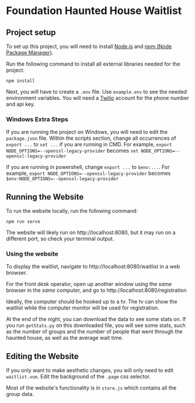 # Foundation Haunted House Waitlist

## Project setup

To set up this project, you will need to install [Node.js](https://nodejs.org/en/download/) and [npm (Node Package Manager)](https://www.npmjs.com/).

Run the following command to install all external libraries needed for the project:

```
npm install
```

Next, you will have to create a `.env` file. Use `example.env` to see the needed environment variables. You will need a [Twilio](https://www.twilio.com/try-twilio) account for the phone number and  api key.

### Windows Extra Steps

If you are running the project on Windows, you will need to edit the `package.json` file. Within the scripts section, change all occurrences of `export ...` to `set ...` if you are running in CMD. For example, `export NODE_OPTIONS=--openssl-legacy-provider` becomes `set NODE_OPTIONS=--openssl-legacy-provider`

If you are running in powershell, change `export ...` to `$env:...`. For example, `export NODE_OPTIONS=--openssl-legacy-provider` becomes `$env:NODE_OPTIONS=--openssl-legacy-provider`

## Running the Website

To run the website locally, run the following command:

```
npm run serve
```

The website will likely run on http://localhost:8080, but it may run on a different port, so check your terminal output. 

### Using the website

To display the waitlist, navigate to http://localhost:8080/waitlist in a web browser.

For the front desk operator, open up another window using the *same* browser in the *same* computer, and go to http://localhost:8080/registration

Ideally, the computer should be hooked up to a tv. The tv can show the waitlist while the computer monitor will be used for registration.

At the end of the night, you can download the data to see some stats on. If you run `getStats.py` on this downloaded file, you will see some stats, such as the number of groups and the number of people that went through the haunted house, as well as the average wait time.

## Editing the Website

If you only want to make aesthetic changes, you will only need to edit `waitlist.vue`.  Edit the background of the `.page` css selector.

Most of the website's functionality is in `store.js` which contains all the group data.